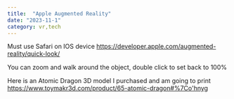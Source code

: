 ```yaml
---
title:  "Apple Augmented Reality"
date: "2023-11-1"
category: vr,tech
---
```



Must use Safari on IOS device
<https://developer.apple.com/augmented-reality/quick-look/>

You can zoom and walk around the object, double click to set back to 100%

Here is an Atomic Dragon 3D model I purchased and am going to print
<https://www.toymakr3d.com/product/65-atomic-dragon#%7Co'hnyg>
